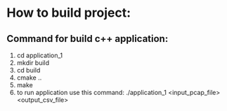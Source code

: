 # How to build project:
## Command for build c++ application:
1. cd application_1
2. mkdir build
3. cd build
4. cmake ..
5. make
6. to run application use this command: ./application_1 <input_pcap_file> <output_csv_file>